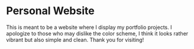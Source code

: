 # Personal Website

This is meant to be a website where I display my portfolio projects. I apologize to those who may dislike the color scheme, I think it looks rather vibrant but also simple and clean. Thank you for visiting!
